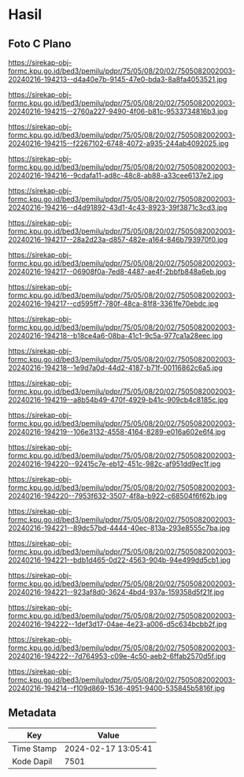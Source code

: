 # Hasil

## Foto C Plano

https://sirekap-obj-formc.kpu.go.id/bed3/pemilu/pdpr/75/05/08/20/02/7505082002003-20240216-194213--d4a40e7b-9145-47e0-bda3-8a8fa4053521.jpg

https://sirekap-obj-formc.kpu.go.id/bed3/pemilu/pdpr/75/05/08/20/02/7505082002003-20240216-194215--2760a227-9490-4f06-b81c-9533734816b3.jpg

https://sirekap-obj-formc.kpu.go.id/bed3/pemilu/pdpr/75/05/08/20/02/7505082002003-20240216-194215--f2267102-6748-4072-a935-244ab4092025.jpg

https://sirekap-obj-formc.kpu.go.id/bed3/pemilu/pdpr/75/05/08/20/02/7505082002003-20240216-194216--9cdafa11-ad8c-48c8-ab88-a33cee6137e2.jpg

https://sirekap-obj-formc.kpu.go.id/bed3/pemilu/pdpr/75/05/08/20/02/7505082002003-20240216-194216--d4d91892-43d1-4c43-8923-39f3871c3cd3.jpg

https://sirekap-obj-formc.kpu.go.id/bed3/pemilu/pdpr/75/05/08/20/02/7505082002003-20240216-194217--28a2d23a-d857-482e-a164-846b793970f0.jpg

https://sirekap-obj-formc.kpu.go.id/bed3/pemilu/pdpr/75/05/08/20/02/7505082002003-20240216-194217--06908f0a-7ed8-4487-ae4f-2bbfb848a6eb.jpg

https://sirekap-obj-formc.kpu.go.id/bed3/pemilu/pdpr/75/05/08/20/02/7505082002003-20240216-194217--cd595ff7-780f-48ca-81f8-3361fe70ebdc.jpg

https://sirekap-obj-formc.kpu.go.id/bed3/pemilu/pdpr/75/05/08/20/02/7505082002003-20240216-194218--b18ce4a6-08ba-41c1-9c5a-977ca1a28eec.jpg

https://sirekap-obj-formc.kpu.go.id/bed3/pemilu/pdpr/75/05/08/20/02/7505082002003-20240216-194218--1e9d7a0d-44d2-4187-b71f-00116862c6a5.jpg

https://sirekap-obj-formc.kpu.go.id/bed3/pemilu/pdpr/75/05/08/20/02/7505082002003-20240216-194219--a8b54b49-470f-4929-b41c-909cb4c8185c.jpg

https://sirekap-obj-formc.kpu.go.id/bed3/pemilu/pdpr/75/05/08/20/02/7505082002003-20240216-194219--106e3132-4558-4164-8289-e016a602e6f4.jpg

https://sirekap-obj-formc.kpu.go.id/bed3/pemilu/pdpr/75/05/08/20/02/7505082002003-20240216-194220--92415c7e-eb12-451c-982c-af951dd9ec1f.jpg

https://sirekap-obj-formc.kpu.go.id/bed3/pemilu/pdpr/75/05/08/20/02/7505082002003-20240216-194220--7953f632-3507-4f8a-b922-c68504f6f62b.jpg

https://sirekap-obj-formc.kpu.go.id/bed3/pemilu/pdpr/75/05/08/20/02/7505082002003-20240216-194221--89dc57bd-4444-40ec-813a-293e8555c7ba.jpg

https://sirekap-obj-formc.kpu.go.id/bed3/pemilu/pdpr/75/05/08/20/02/7505082002003-20240216-194221--bdb1d465-0d22-4563-904b-94e499dd5cb1.jpg

https://sirekap-obj-formc.kpu.go.id/bed3/pemilu/pdpr/75/05/08/20/02/7505082002003-20240216-194221--923af8d0-3624-4bd4-937a-159358d5f21f.jpg

https://sirekap-obj-formc.kpu.go.id/bed3/pemilu/pdpr/75/05/08/20/02/7505082002003-20240216-194222--1def3d17-04ae-4e23-a006-d5c634bcbb2f.jpg

https://sirekap-obj-formc.kpu.go.id/bed3/pemilu/pdpr/75/05/08/20/02/7505082002003-20240216-194222--7d764953-c09e-4c50-aeb2-6ffab2570d5f.jpg

https://sirekap-obj-formc.kpu.go.id/bed3/pemilu/pdpr/75/05/08/20/02/7505082002003-20240216-194214--f109d869-1536-4951-9400-535845b5816f.jpg


## Metadata

| Key        | Value               |
| ---------- | ------------------- |
| Time Stamp | 2024-02-17 13:05:41 |
| Kode Dapil | 7501                |



